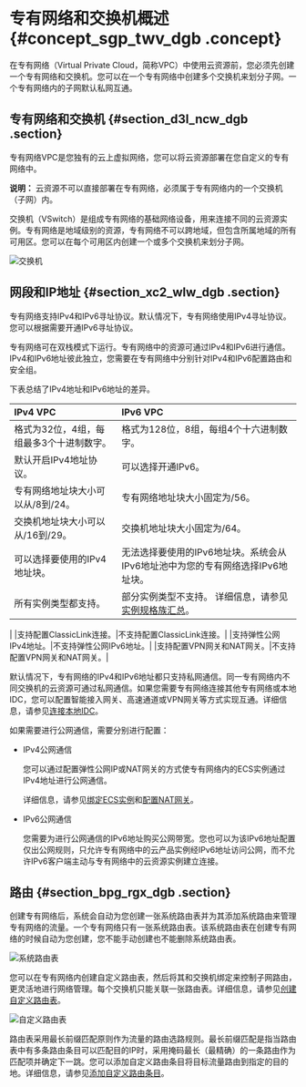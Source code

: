# 专有网络和交换机概述 {#concept_sgp_twv_dgb .concept}

在专有网络（Virtual Private Cloud，简称VPC）中使用云资源前，您必须先创建一个专有网络和交换机。您可以在一个专有网络中创建多个交换机来划分子网。一个专有网络内的子网默认私网互通。

## 专有网络和交换机 {#section_d3l_ncw_dgb .section}

专有网络VPC是您独有的云上虚拟网络，您可以将云资源部署在您自定义的专有网络中。

**说明：** 云资源不可以直接部署在专有网络，必须属于专有网络内的一个交换机（子网）内。

交换机（VSwitch）是组成专有网络的基础网络设备，用来连接不同的云资源实例。专有网络是地域级别的资源，专有网络不可以跨地域，但包含所属地域的所有可用区。您可以在每个可用区内创建一个或多个交换机来划分子网。

![交换机](http://static-aliyun-doc.oss-cn-hangzhou.aliyuncs.com/assets/img/80559/156629878834448_zh-CN.png)

## 网段和IP地址 {#section_xc2_wlw_dgb .section}

专有网络支持IPv4和IPv6寻址协议。默认情况下，专有网络使用IPv4寻址协议。您可以根据需要开通IPv6寻址协议。

专有网络可在双栈模式下运行。专有网络中的资源可通过IPv4和IPv6进行通信。IPv4和IPv6地址彼此独立，您需要在专有网络中分别针对IPv4和IPv6配置路由和安全组。

下表总结了IPv4地址和IPv6地址的差异。

|IPv4 VPC|IPv6 VPC|
|:-------|:-------|
|格式为32位，4组，每组最多3个十进制数字。|格式为128位，8组，每组4个十六进制数字。|
|默认开启IPv4地址协议。|可以选择开通IPv6。|
|专有网络地址块大小可以从/8到/24。|专有网络地址块大小固定为/56。|
|交换机地址块大小可以从/16到/29。|交换机地址块大小固定为/64。|
|可以选择要使用的IPv4地址块。|无法选择要使用的IPv6地址块。系统会从IPv6地址池中为您的专有网络选择IPv6地址块。|
|所有实例类型都支持。|部分实例类型不支持。 详细信息，请参见[实例规格族汇总](../../../../intl.zh-CN/实例/实例规格族.md#)。

 |
|支持配置ClassicLink连接。|不支持配置ClassicLink连接。|
|支持弹性公网IPv4地址。|不支持弹性公网IPv6地址。|
|支持配置VPN网关和NAT网关。|不支持配置VPN网关和NAT网关。|

默认情况下，专有网络的IPv4和IPv6地址都只支持私网通信。同一专有网络内不同交换机的云资源可通过私网通信。如果您需要专有网络连接其他专有网络或本地IDC，您可以配置智能接入网关、高速通道或VPN网关等方式实现互通。详细信息，请参见[连接本地IDC](intl.zh-CN/用户指南/网络连接/连接本地IDC.md#)。

如果需要进行公网通信，需要分别进行配置：

-   IPv4公网通信

    您可以通过配置弹性公网IP或NAT网关的方式使专有网络内的ECS实例通过IPv4地址进行公网通信。

    详细信息，请参见[绑定ECS实例](../../../../intl.zh-CN/用户指南/绑定云资源/绑定ECS实例.md#)和[配置NAT网关](../../../../intl.zh-CN/快速入门/教程概述.md#)。

-   IPv6公网通信

    您需要为进行公网通信的IPv6地址购买公网带宽。您也可以为该IPv6地址配置仅出公网规则，只允许专有网络中的云产品实例经IPv6地址访问公网，而不允许IPv6客户端主动与专有网络中的云资源实例建立连接。


## 路由 {#section_bpg_rgx_dgb .section}

创建专有网络后，系统会自动为您创建一张系统路由表并为其添加系统路由来管理专有网络的流量。一个专有网络只有一张系统路由表。该系统路由表在创建专有网络的时候自动为您创建，您不能手动创建也不能删除系统路由表。

![系统路由表](http://static-aliyun-doc.oss-cn-hangzhou.aliyuncs.com/assets/img/80559/156629878934508_zh-CN.png)

您可以在专有网络内创建自定义路由表，然后将其和交换机绑定来控制子网路由，更灵活地进行网络管理。每个交换机只能关联一张路由表。详细信息，请参见[创建自定义路由表](intl.zh-CN/用户指南/路由/创建自定义路由表.md#)。

![自定义路由表](http://static-aliyun-doc.oss-cn-hangzhou.aliyuncs.com/assets/img/80559/156629878934509_zh-CN.png)

路由表采用最长前缀匹配原则作为流量的路由选路规则。最长前缀匹配是指当路由表中有多条路由条目可以匹配目的IP时，采用掩码最长（最精确）的一条路由作为匹配项并确定下一跳。您可以添加自定义路由条目将目标流量路由到指定的目的地。详细信息，请参见[添加自定义路由条目](intl.zh-CN/用户指南/路由/添加自定义路由条目.md#)。

